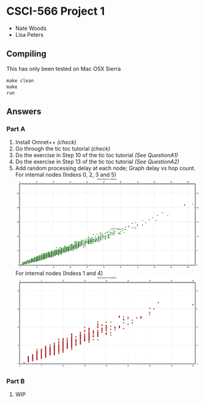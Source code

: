 # CSCI-566 Project 1

- Nate Woods
- Lisa Peters

## Compiling
This has only been tested on Mac OSX Sierra

```
make clean
make
run
```

## Answers

### Part A
1. Install Omnet++ *(check)*
2. Go through the tic toc tutorial *(check)*
3. Do the exercise in Step 10 of the tic toc tutorial *(See QuestionA1)*
4. Do the exercise in Step 13 of the tic toc tutorial *(See QuestionA2)*
5. Add random processing delay at each node; Graph delay vs hop count.  
  For internal nodes (Indexs 0, 2, 3 and 5)  
  ![Edge Graph Nodes](QuestionA3-Node0.svg)  
  For internal nodes (Indexs 1 and 4)
  ![Internal Graph Nodes](QuestionA3-Node1.svg)

### Part B
1. WIP
